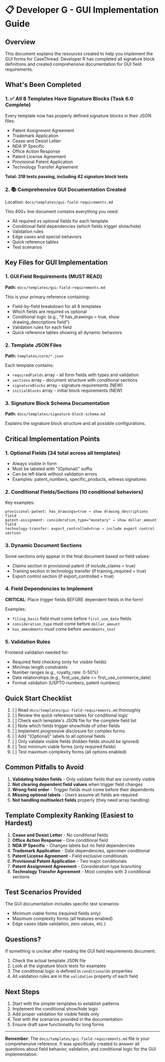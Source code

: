 # 📋 Developer G - GUI Implementation Guide

## Overview

This document explains the resources created to help you implement the GUI forms for CaseThread. Developer R has completed all signature block definitions and created comprehensive documentation for GUI field requirements.

## What's Been Completed

### 1. ✅ All 8 Templates Have Signature Blocks (Task 6.0 Complete)
Every template now has properly defined signature blocks in their JSON files:
- Patent Assignment Agreement
- Trademark Application
- Cease and Desist Letter
- NDA IP Specific
- Office Action Response
- Patent License Agreement
- Provisional Patent Application
- Technology Transfer Agreement

**Total: 318 tests passing, including 42 signature block tests**

### 2. 📚 Comprehensive GUI Documentation Created
Location: `docs/templates/gui-field-requirements.md`

This 400+ line document contains everything you need:
- All required vs optional fields for each template
- Conditional field dependencies (which fields trigger show/hide)
- Validation rules
- Edge cases and special behaviors
- Quick reference tables
- Test scenarios

## Key Files for GUI Implementation

### 1. **GUI Field Requirements** (MUST READ)
**Path:** `docs/templates/gui-field-requirements.md`

This is your primary reference containing:
- Field-by-field breakdown for all 8 templates
- Which fields are required vs optional
- Conditional logic (e.g., "if has_drawings = true, show drawing_descriptions field")
- Validation rules for each field
- Quick reference tables showing all dynamic behaviors

### 2. **Template JSON Files**
**Path:** `templates/core/*.json`

Each template contains:
- `requiredFields` array - all form fields with types and validation
- `sections` array - document structure with conditional sections
- `signatureBlocks` array - signature requirements (NEW)
- `initialBlocks` array - initial block requirements (NEW)

### 3. **Signature Block Schema Documentation**
**Path:** `docs/templates/signature-block-schema.md`

Explains the signature block structure and all possible configurations.

## Critical Implementation Points

### 1. Optional Fields (34 total across all templates)
- Always visible in form
- Must be labeled with "(Optional)" suffix
- Can be left blank without validation errors
- Examples: patent_numbers, specific_products, witness signatures

### 2. Conditional Fields/Sections (10 conditional behaviors)
Key examples:
```
provisional-patent: has_drawings=true → show drawing_descriptions field
patent-assignment: consideration_type="monetary" → show dollar_amount field
technology-transfer: export_controlled=true → include export control section
```

### 3. Dynamic Document Sections
Some sections only appear in the final document based on field values:
- Claims section in provisional patent (if include_claims = true)
- Training section in technology transfer (if training_required = true)
- Export control section (if export_controlled = true)

### 4. Field Dependencies to Implement

**CRITICAL**: Place trigger fields BEFORE dependent fields in the form!

Examples:
- `filing_basis` field must come before `first_use_date` fields
- `consideration_type` must come before `dollar_amount`
- `has_amendments` must come before `amendments_text`

### 5. Validation Rules

Frontend validation needed for:
- Required field checking (only for visible fields)
- Min/max length constraints
- Number ranges (e.g., royalty_rate: 0-50%)
- Date relationships (e.g., first_use_date <= first_use_commerce_date)
- Format validation (USPTO numbers, patent numbers)

## Quick Start Checklist

1. [ ] Read `docs/templates/gui-field-requirements.md` thoroughly
2. [ ] Review the quick reference tables for conditional logic
3. [ ] Check each template's JSON file for the complete field list
4. [ ] Note which fields trigger show/hide of other fields
5. [ ] Implement progressive disclosure for complex forms
6. [ ] Add "(Optional)" labels to all optional fields
7. [ ] Only validate visible fields (hidden fields should be ignored)
8. [ ] Test minimum viable forms (only required fields)
9. [ ] Test maximum complexity forms (all options enabled)

## Common Pitfalls to Avoid

1. **Validating hidden fields** - Only validate fields that are currently visible
2. **Not clearing dependent field values** when trigger field changes
3. **Wrong field order** - Trigger fields must come before their dependents
4. **Missing optional labels** - Users assume all fields are required
5. **Not handling multiselect fields** properly (they need array handling)

## Template Complexity Ranking (Easiest to Hardest)

1. **Cease and Desist Letter** - No conditional fields
2. **Office Action Response** - One conditional field
3. **NDA IP Specific** - Changes labels but no field dependencies
4. **Trademark Application** - Date dependencies, specimen conditional
5. **Patent License Agreement** - Field exclusive conditionals
6. **Provisional Patent Application** - Two major conditionals
7. **Patent Assignment Agreement** - Consideration type branching
8. **Technology Transfer Agreement** - Most complex with 3 conditional sections

## Test Scenarios Provided

The GUI documentation includes specific test scenarios:
- Minimum viable forms (required fields only)
- Maximum complexity forms (all features enabled)
- Edge cases (date validation, zero values, etc.)

## Questions?

If something is unclear after reading the GUI field requirements document:
1. Check the actual template JSON file
2. Look at the signature block tests for examples
3. The conditional logic is defined in `conditionalOn` properties
4. All validation rules are in the `validation` property of each field

## Next Steps

1. Start with the simpler templates to establish patterns
2. Implement the conditional show/hide logic
3. Add proper validation for visible fields only
4. Test with the scenarios provided in the documentation
5. Ensure draft save functionality for long forms

---

**Remember**: The `docs/templates/gui-field-requirements.md` file is your comprehensive reference. It was specifically created to answer all questions about field behavior, validation, and conditional logic for the GUI implementation. 